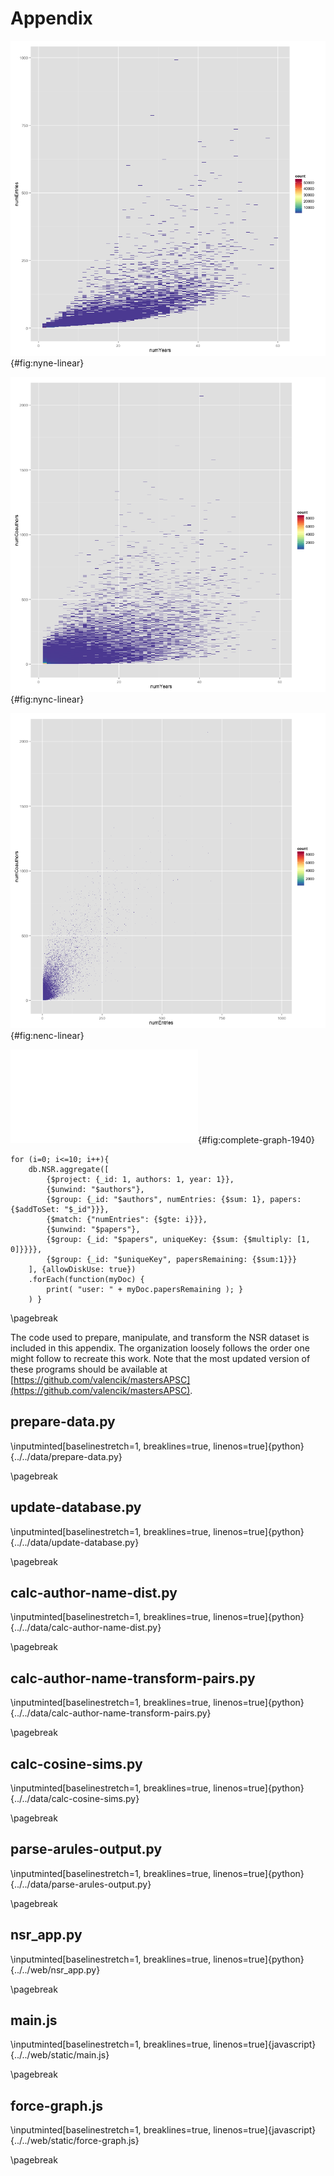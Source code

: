 Appendix
========

![Number of entries contributed by an author related to the number of years the author has published.](images/nyne-heatmap.png){#fig:nyne-linear}

![Number of coauthors associated with an author related to the number of years the author has published.](images/nync-heatmap.png){#fig:nync-linear}

![Number of coauthors associated with an author related to the number of entries the author has published.](images/nenc-heatmap.png){#fig:nenc-linear}

![Complete 1940 author graph.](images/complete-graph-1940.pdf){#fig:complete-graph-1940}

``` {#blk:papersWithoutNAuthors .javascript caption="The mongoshell code to determine the results shown in Table \ref{tbl:papersWithoutNAuthors}" fontsize=\small baselinestretch=1 breaklines=true, linenos=true }
for (i=0; i<=10; i++){
    db.NSR.aggregate([
        {$project: {_id: 1, authors: 1, year: 1}},
        {$unwind: "$authors"},
        {$group: {_id: "$authors", numEntries: {$sum: 1}, papers: {$addToSet: "$_id"}}},
        {$match: {"numEntries": {$gte: i}}},
        {$unwind: "$papers"},
        {$group: {_id: "$papers", uniqueKey: {$sum: {$multiply: [1, 0]}}}},
        {$group: {_id: "$uniqueKey", papersRemaining: {$sum:1}}}
    ], {allowDiskUse: true})
    .forEach(function(myDoc) {
        print( "user: " + myDoc.papersRemaining ); }
    ) }
```


\pagebreak


The code used to prepare, manipulate, and transform the NSR dataset is included in this appendix.
The organization loosely follows the order one might follow to recreate this work.
Note that the most updated version of these programs should be available at [https://github.com/valencik/mastersAPSC](https://github.com/valencik/mastersAPSC).


## prepare-data.py

\inputminted[baselinestretch=1, breaklines=true, linenos=true]{python}{../../data/prepare-data.py}


\pagebreak

## update-database.py

\inputminted[baselinestretch=1, breaklines=true, linenos=true]{python}{../../data/update-database.py}


\pagebreak

## calc-author-name-dist.py

\inputminted[baselinestretch=1, breaklines=true, linenos=true]{python}{../../data/calc-author-name-dist.py}


\pagebreak

## calc-author-name-transform-pairs.py

\inputminted[baselinestretch=1, breaklines=true, linenos=true]{python}{../../data/calc-author-name-transform-pairs.py}


\pagebreak

## calc-cosine-sims.py

\inputminted[baselinestretch=1, breaklines=true, linenos=true]{python}{../../data/calc-cosine-sims.py}


\pagebreak

## parse-arules-output.py

\inputminted[baselinestretch=1, breaklines=true, linenos=true]{python}{../../data/parse-arules-output.py}


\pagebreak

## nsr_app.py

\inputminted[baselinestretch=1, breaklines=true, linenos=true]{python}{../../web/nsr_app.py}


\pagebreak

## main.js

\inputminted[baselinestretch=1, breaklines=true, linenos=true]{javascript}{../../web/static/main.js}


\pagebreak

## force-graph.js

\inputminted[baselinestretch=1, breaklines=true, linenos=true]{javascript}{../../web/static/force-graph.js}

\pagebreak

